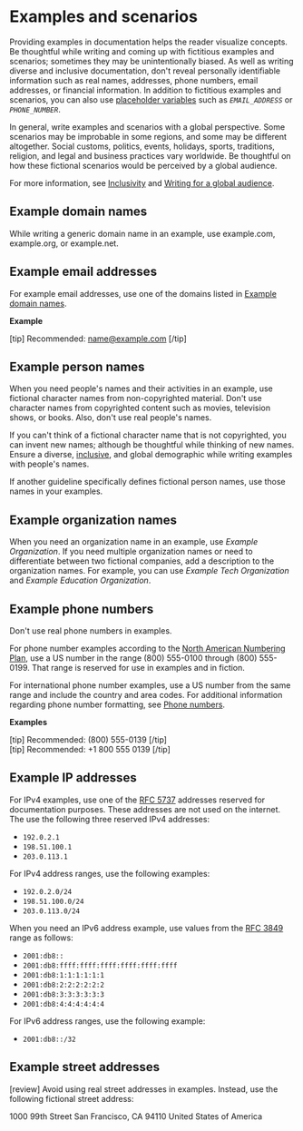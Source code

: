 # Examples and scenarios

Providing examples in documentation helps the reader visualize concepts. Be thoughtful while writing and coming up with fictitious examples and scenarios; sometimes they may be unintentionally biased. As well as writing diverse and inclusive documentation, don't reveal personally identifiable information such as real names, addresses, phone numbers, email addresses, or financial information. In addition to fictitious examples and scenarios, you can also use [placeholder variables]() such as *`EMAIL_ADDRESS`* or *`PHONE_NUMBER`*.

In general, write examples and scenarios with a global perspective. Some scenarios may be improbable in some regions, and some may be different altogether. Social customs, politics, events, holidays, sports, traditions, religion, and legal and business practices vary worldwide. Be thoughtful on how these fictional scenarios would be perceived by a global audience.

For more information, see [Inclusivity]() and [Writing for a global audience]().

## Example domain names

While writing a generic domain name in an example, use example.com, example.org, or example.net.

## Example email addresses

For example email addresses, use one of the domains listed in [Example domain names](#example-domain-names).

**Example**  

[tip] Recommended: name@example.com [/tip]  

## Example person names

When you need people's names and their activities in an example, use fictional character names from non-copyrighted material. Don't use character names from copyrighted content such as movies, television shows, or books. Also, don't use real people's names.

If you can't think of a fictional character name that is not copyrighted, you can invent new names; although be thoughtful while thinking of new names. Ensure a diverse, [inclusive](), and global demographic while writing examples with people's names.

If another guideline specifically defines fictional person names, use those names in your examples.

## Example organization names

When you need an organization name in an example, use *Example Organization*. If you need multiple organization names or need to differentiate between two fictional companies, add a description to the organization names. For example, you can use *Example Tech Organization* and *Example Education Organization*.  

## Example phone numbers

Don't use real phone numbers in examples.

For phone number examples according to the [North American Numbering Plan](//phone-numbers.md), use a US number in the range (800) 555-0100 through (800) 555-0199. That range is reserved for use in examples and in fiction.

For international phone number examples, use a US number from the same range and include the country and area codes. For additional information regarding phone number formatting, see [Phone numbers]().

**Examples**  

[tip] Recommended: (800) 555-0139 [/tip]  
[tip] Recommended: +1 800 555 0139 [/tip]  

## Example IP addresses

For IPv4 examples, use one of the [RFC 5737](https://tools.ietf.org/html/rfc5737) addresses reserved for documentation purposes. These addresses are not used on the internet. The use the following three reserved IPv4 addresses:
- `192.0.2.1`
- `198.51.100.1`
- `203.0.113.1`

For IPv4 address ranges, use the following examples:
- `192.0.2.0/24`
- `198.51.100.0/24`
- `203.0.113.0/24`

When you need an IPv6 address example, use values from the [RFC 3849](https://tools.ietf.org/html/rfc3849) range as follows:  
- `2001:db8::`
- `2001:db8:ffff:ffff:ffff:ffff:ffff:ffff`
- `2001:db8:1:1:1:1:1:1`
- `2001:db8:2:2:2:2:2:2`
- `2001:db8:3:3:3:3:3:3`
- `2001:db8:4:4:4:4:4:4`

For IPv6 address ranges, use the following example:
- `2001:db8::/32`

## Example street addresses

[review]
Avoid using real street addresses in examples. Instead, use the following fictional street address:

1000 99th Street
San Francisco, CA 94110
United States of America
